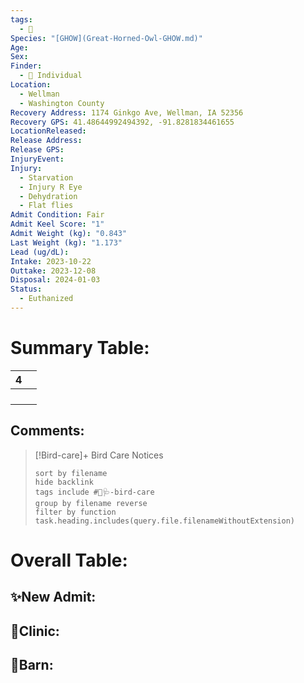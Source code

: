 ```yaml
---
tags:
  - 🦅
Species: "[GHOW](Great-Horned-Owl-GHOW.md)"
Age: 
Sex: 
Finder:
  - 🧑 Individual
Location:
  - Wellman
  - Washington County
Recovery Address: 1174 Ginkgo Ave, Wellman, IA 52356
Recovery GPS: 41.48644992494392, -91.8281834461655
LocationReleased: 
Release Address: 
Release GPS: 
InjuryEvent: 
Injury:
  - Starvation
  - Injury R Eye
  - Dehydration
  - Flat flies
Admit Condition: Fair
Admit Keel Score: "1"
Admit Weight (kg): "0.843"
Last Weight (kg): "1.173"
Lead (ug/dL): 
Intake: 2023-10-22
Outtake: 2023-12-08
Disposal: 2024-01-03
Status:
  - Euthanized
---
```


# Summary Table:

<div><table class="dataview table-view-table"><thead class="table-view-thead"><tr class="table-view-tr-header"><th class="table-view-th"><span></span><span class="dataview small-text">4</span></th><th class="table-view-th"><span></span></th></tr></thead><tbody class="table-view-tbody"><tr><td><span></span></td><td><span></span></td></tr><tr><td><span></span></td><td><span></span></td></tr><tr><td><span></span></td><td><span></span></td></tr><tr><td><span></span></td><td><span></span></td></tr></tbody></table></div>

## Comments:

> [!Bird-care]+ Bird Care Notices
>   ```tasks 
>   sort by filename
>   hide backlink
>   tags include #🦅🩺-bird-care 
>   group by filename reverse
>   filter by function task.heading.includes(query.file.filenameWithoutExtension)
>   ```

# Overall Table:

## ✨New Admit:



## 🏥Clinic:



## 🏡Barn:


